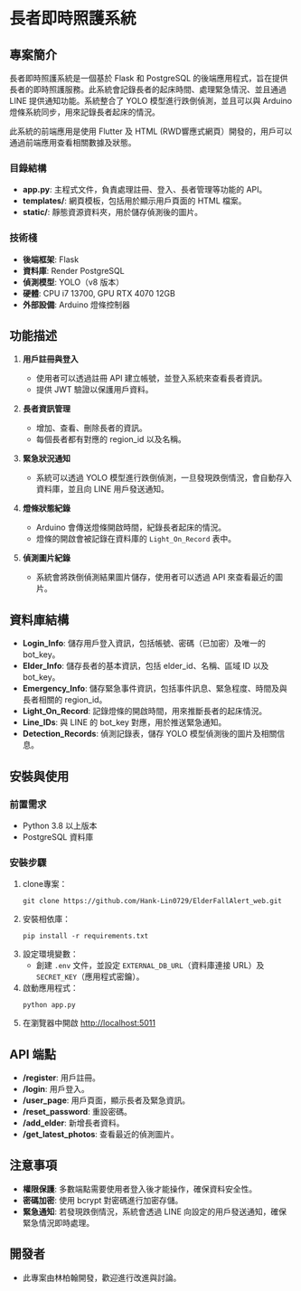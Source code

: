 # 長者即時照護系統

## 專案簡介
長者即時照護系統是一個基於 Flask 和 PostgreSQL 的後端應用程式，旨在提供長者的即時照護服務。此系統會記錄長者的起床時間、處理緊急情況、並且通過 LINE 提供通知功能。系統整合了 YOLO 模型進行跌倒偵測，並且可以與 Arduino 燈條系統同步，用來記錄長者起床的情況。

此系統的前端應用是使用 Flutter 及 HTML (RWD響應式網頁）開發的，用戶可以通過前端應用查看相關數據及狀態。

### 目錄結構
- **app.py**: 主程式文件，負責處理註冊、登入、長者管理等功能的 API。
- **templates/**: 網頁模板，包括用於顯示用戶頁面的 HTML 檔案。
- **static/**: 靜態資源資料夾，用於儲存偵測後的圖片。

### 技術棧
- **後端框架**: Flask
- **資料庫**: Render PostgreSQL
- **偵測模型**: YOLO（v8 版本）
- **硬體**: CPU i7 13700, GPU RTX 4070 12GB
- **外部設備**: Arduino 燈條控制器

## 功能描述
1. **用戶註冊與登入**
    - 使用者可以透過註冊 API 建立帳號，並登入系統來查看長者資訊。
    - 提供 JWT 驗證以保護用戶資料。

2. **長者資訊管理**
    - 增加、查看、刪除長者的資訊。
    - 每個長者都有對應的 region_id 以及名稱。

3. **緊急狀況通知**
    - 系統可以透過 YOLO 模型進行跌倒偵測，一旦發現跌倒情況，會自動存入資料庫，並且向 LINE 用戶發送通知。

4. **燈條狀態紀錄**
    - Arduino 會傳送燈條開啟時間，紀錄長者起床的情況。
    - 燈條的開啟會被記錄在資料庫的 `Light_On_Record` 表中。

5. **偵測圖片紀錄**
    - 系統會將跌倒偵測結果圖片儲存，使用者可以透過 API 來查看最近的圖片。

## 資料庫結構
- **Login_Info**: 儲存用戶登入資訊，包括帳號、密碼（已加密）及唯一的 bot_key。
- **Elder_Info**: 儲存長者的基本資訊，包括 elder_id、名稱、區域 ID 以及 bot_key。
- **Emergency_Info**: 儲存緊急事件資訊，包括事件訊息、緊急程度、時間及與長者相關的 region_id。
- **Light_On_Record**: 記錄燈條的開啟時間，用來推斷長者的起床情況。
- **Line_IDs**: 與 LINE 的 bot_key 對應，用於推送緊急通知。
- **Detection_Records**: 偵測記錄表，儲存 YOLO 模型偵測後的圖片及相關信息。

## 安裝與使用

### 前置需求
- Python 3.8 以上版本
- PostgreSQL 資料庫

### 安裝步驟
1. clone專案：
   ```
   git clone https://github.com/Hank-Lin0729/ElderFallAlert_web.git
   ```
2. 安裝相依庫：
   ```
   pip install -r requirements.txt
   ```
3. 設定環境變數：
   - 創建 `.env` 文件，並設定 `EXTERNAL_DB_URL`（資料庫連接 URL）及 `SECRET_KEY`（應用程式密鑰）。
4. 啟動應用程式：
   ```
   python app.py
   ```
5. 在瀏覽器中開啟 [http://localhost:5011](http://localhost:5011)

## API 端點
- **/register**: 用戶註冊。
- **/login**: 用戶登入。
- **/user_page**: 用戶頁面，顯示長者及緊急資訊。
- **/reset_password**: 重設密碼。
- **/add_elder**: 新增長者資料。
- **/get_latest_photos**: 查看最近的偵測圖片。

## 注意事項
- **權限保護**: 多數端點需要使用者登入後才能操作，確保資料安全性。
- **密碼加密**: 使用 bcrypt 對密碼進行加密存儲。
- **緊急通知**: 若發現跌倒情況，系統會透過 LINE 向設定的用戶發送通知，確保緊急情況即時處理。

## 開發者
- 此專案由林柏翰開發，歡迎進行改進與討論。

